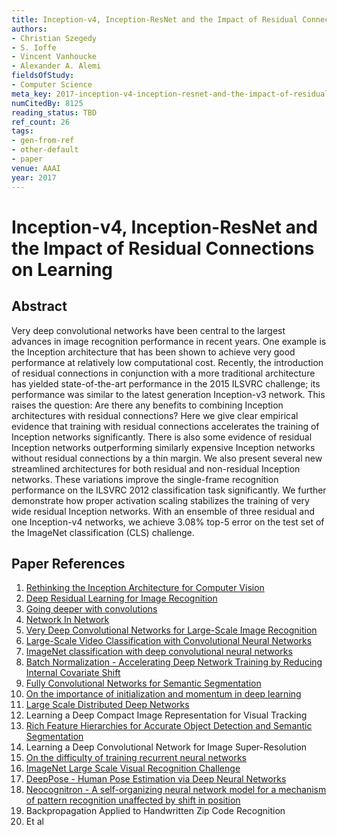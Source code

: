 ```yaml
---
title: Inception-v4, Inception-ResNet and the Impact of Residual Connections on Learning
authors:
- Christian Szegedy
- S. Ioffe
- Vincent Vanhoucke
- Alexander A. Alemi
fieldsOfStudy:
- Computer Science
meta_key: 2017-inception-v4-inception-resnet-and-the-impact-of-residual-connections-on-learning
numCitedBy: 8125
reading_status: TBD
ref_count: 26
tags:
- gen-from-ref
- other-default
- paper
venue: AAAI
year: 2017
---
```


# Inception-v4, Inception-ResNet and the Impact of Residual Connections on Learning

## Abstract

Very deep convolutional networks have been central to the largest advances in image recognition performance in recent years. One example is the Inception architecture that has been shown to achieve very good performance at relatively low computational cost. Recently, the introduction of residual connections in conjunction with a more traditional architecture has yielded state-of-the-art performance in the 2015 ILSVRC challenge; its performance was similar to the latest generation Inception-v3 network. This raises the question: Are there any benefits to combining Inception architectures with residual connections? Here we give clear empirical evidence that training with residual connections accelerates the training of Inception networks significantly. There is also some evidence of residual Inception networks outperforming similarly expensive Inception networks without residual connections by a thin margin. We also present several new streamlined architectures for both residual and non-residual Inception networks. These variations improve the single-frame recognition performance on the ILSVRC 2012 classification task significantly. We further demonstrate how proper activation scaling stabilizes the training of very wide residual Inception networks. With an ensemble of three residual and one Inception-v4 networks, we achieve 3.08% top-5 error on the test set of the ImageNet classification (CLS) challenge.

## Paper References

1. [Rethinking the Inception Architecture for Computer Vision](2016-rethinking-the-inception-architecture-for-computer-vision)
2. [Deep Residual Learning for Image Recognition](2016-deep-residual-learning-for-image-recognition)
3. [Going deeper with convolutions](2015-going-deeper-with-convolutions)
4. [Network In Network](2014-network-in-network)
5. [Very Deep Convolutional Networks for Large-Scale Image Recognition](2015-very-deep-convolutional-networks-for-large-scale-image-recognition)
6. [Large-Scale Video Classification with Convolutional Neural Networks](2014-large-scale-video-classification-with-convolutional-neural-networks)
7. [ImageNet classification with deep convolutional neural networks](2012-alexnet.md)
8. [Batch Normalization - Accelerating Deep Network Training by Reducing Internal Covariate Shift](2015-batch-normalization-accelerating-deep-network-training-by-reducing-internal-covariate-shift)
9. [Fully Convolutional Networks for Semantic Segmentation](2017-fully-convolutional-networks-for-semantic-segmentation)
10. [On the importance of initialization and momentum in deep learning](2013-on-the-importance-of-initialization-and-momentum-in-deep-learning)
11. [Large Scale Distributed Deep Networks](2012-large-scale-distributed-deep-networks)
12. Learning a Deep Compact Image Representation for Visual Tracking
13. [Rich Feature Hierarchies for Accurate Object Detection and Semantic Segmentation](2014-rich-feature-hierarchies-for-accurate-object-detection-and-semantic-segmentation)
14. Learning a Deep Convolutional Network for Image Super-Resolution
15. [On the difficulty of training recurrent neural networks](2013-on-the-difficulty-of-training-recurrent-neural-networks)
16. [ImageNet Large Scale Visual Recognition Challenge](2015-imagenet-large-scale-visual-recognition-challenge)
17. [DeepPose - Human Pose Estimation via Deep Neural Networks](2014-deeppose-human-pose-estimation-via-deep-neural-networks)
18. [Neocognitron - A self-organizing neural network model for a mechanism of pattern recognition unaffected by shift in position](2004-neocognitron-a-self-organizing-neural-network-model-for-a-mechanism-of-pattern-recognition-unaffected-by-shift-in-position)
19. Backpropagation Applied to Handwritten Zip Code Recognition
20. Et al
